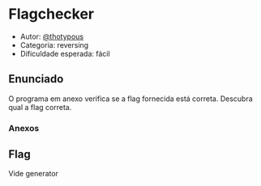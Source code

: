 # Flagchecker

* Autor: [@thotypous](https://github.com/thotypous)
* Categoria: reversing
* Dificuldade esperada: fácil

## Enunciado

O programa em anexo verifica se a flag fornecida está correta. Descubra qual a flag correta.

### Anexos


## Flag

Vide generator
